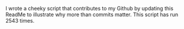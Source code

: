 I wrote a cheeky script that contributes to my Github by updating this ReadMe to illustrate why more than commits matter. This script has run 2543 times.